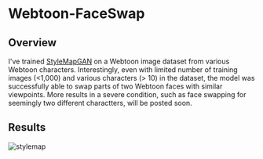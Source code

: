 # Webtoon-FaceSwap

## Overview
I've trained [StyleMapGAN](https://github.com/naver-ai/StyleMapGAN) on a Webtoon image dataset from various Webtoon characters. Interestingly, even with limited number of training images (<1,000) and various characters (> 10) in the dataset, the model was successfully able to swap parts of two Webtoon faces with similar viewpoints. More results in a severe condition, such as face swapping for seemingly two different charactters, will be posted soon. 
 
## Results
![stylemap](https://user-images.githubusercontent.com/19499513/136347657-4db9e08d-0b8a-4a82-b68d-ec15b75629fa.JPG)
